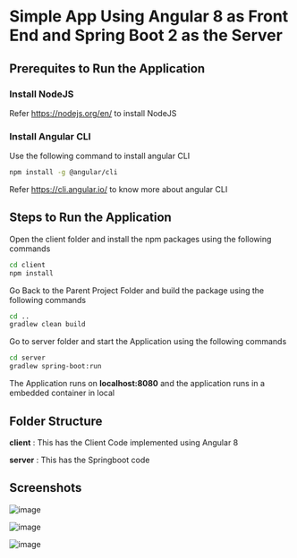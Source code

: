 # Simple App Using Angular 8 as Front End and Spring Boot 2 as the Server

## Prerequites to Run the Application

### Install NodeJS

Refer https://nodejs.org/en/ to install NodeJS

### Install Angular CLI

Use the following command to install angular CLI

```bash
npm install -g @angular/cli
```

Refer https://cli.angular.io/ to know more about angular CLI


## Steps to Run the Application

Open the client folder and install the npm packages using the following commands

```bash
cd client
npm install
```

Go Back to the Parent Project Folder and build the package using the following commands

```bash
cd ..
gradlew clean build
```

Go to server folder and start the Application using the following commands

```bash
cd server
gradlew spring-boot:run
```

The Application runs on **localhost:8080** and the application runs in a embedded container in local

## Folder Structure

**client** : This has the Client Code implemented using Angular 8

**server** : This has the Springboot code


## Screenshots

![image](https://user-images.githubusercontent.com/17017086/51055985-338b4e00-15a7-11e9-9088-2c7bea5542e7.png)

![image](https://user-images.githubusercontent.com/17017086/51056018-46058780-15a7-11e9-89e4-b2f8e827209d.png)

![image](https://user-images.githubusercontent.com/17017086/51056028-5453a380-15a7-11e9-8f5c-c179121fbd8b.png)
       
